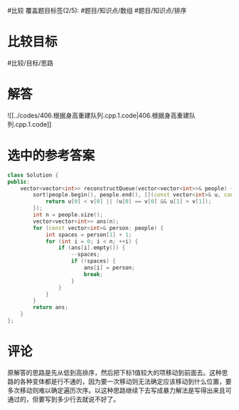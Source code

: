#比较 
覆盖题目标签(2/5): #题目/知识点/数组 #题目/知识点/排序

# 比较目标

#比较/目标/思路

# 解答

![[../codes/406.根据身高重建队列.cpp.1.code|406.根据身高重建队列.cpp.1.code]]

# 选中的参考答案

``` C++
class Solution {
public:
    vector<vector<int>> reconstructQueue(vector<vector<int>>& people) {
        sort(people.begin(), people.end(), [](const vector<int>& u, const vector<int>& v) {
            return u[0] < v[0] || (u[0] == v[0] && u[1] > v[1]);
        });
        int n = people.size();
        vector<vector<int>> ans(n);
        for (const vector<int>& person: people) {
            int spaces = person[1] + 1;
            for (int i = 0; i < n; ++i) {
                if (ans[i].empty()) {
                    --spaces;
                    if (!spaces) {
                        ans[i] = person;
                        break;
                    }
                }
            }
        }
        return ans;
    }
};
```

# 评论

原解答的思路是先从低到高排序，然后把下标1值较大的项移动到前面去。这种思路的各种变体都是行不通的，因为要一次移动则无法确定应该移动到什么位置，要多次移动则难以确定遍历次序。以这种思路继续下去写成暴力解法是写得出来且可通过的，但要写到多少行去就说不好了。


